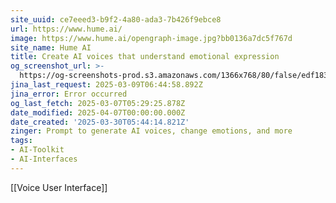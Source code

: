 ```yaml
---
site_uuid: ce7eeed3-b9f2-4a80-ada3-7b426f9ebce8
url: https://www.hume.ai/
image: https://www.hume.ai/opengraph-image.jpg?bb0136a7dc5f767d
site_name: Hume AI
title: Create AI voices that understand emotional expression
og_screenshot_url: >-
  https://og-screenshots-prod.s3.amazonaws.com/1366x768/80/false/edf183c5934d0b7576e658de717b0caf767a18afda6c57d4dce805308268f8dd.jpeg
jina_last_request: 2025-03-09T06:44:58.892Z
jina_error: Error occurred
og_last_fetch: 2025-03-07T05:29:25.878Z
date_modified: 2025-04-07T00:00:00.000Z
date_created: '2025-03-30T05:44:14.821Z'
zinger: Prompt to generate AI voices, change emotions, and more
tags:
- AI-Toolkit
- AI-Interfaces
---
```











































































































































































































































































































































































































































































































































































































[[Voice User Interface]]

